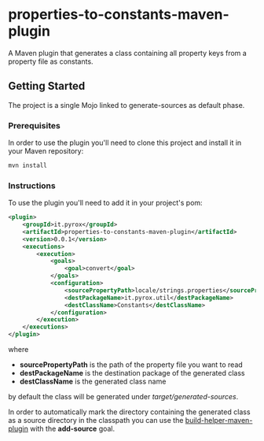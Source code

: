 # properties-to-constants-maven-plugin
A Maven plugin that generates a class containing all property keys from a property file as constants.

## Getting Started

The project is a single Mojo linked to generate-sources as default phase.

### Prerequisites

In order to use the plugin you'll need to clone this project and install it in your Maven repository:

```sh
mvn install
```

### Instructions

To use the plugin you'll need to add it in your project's pom:

```xml
<plugin>
	<groupId>it.pyrox</groupId>
	<artifactId>properties-to-constants-maven-plugin</artifactId>
	<version>0.0.1</version>
	<executions>
		<execution>
			<goals>
				<goal>convert</goal>
			</goals>
			<configuration>
				<sourcePropertyPath>locale/strings.properties</sourcePropertyPath>
				<destPackageName>it.pyrox.util</destPackageName>
				<destClassName>Constants</destClassName>
			</configuration>
		</execution>
	</executions>
</plugin>
```

where 

* **sourcePropertyPath** is the path of the property file you want to read
* **destPackageName** is the destination package of the generated class
* **destClassName** is the generated class name

by default the class will be generated under *target/generated-sources*.

In order to automatically mark the directory containing the generated class as a source directory in the classpath you can use the [build-helper-maven-plugin](https://www.mojohaus.org/build-helper-maven-plugin/) with the **add-source** goal.